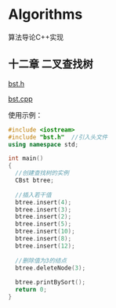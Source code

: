 # Algorithms
算法导论C++实现

## 十二章 二叉查找树
[bst.h](./bst.h)

[bst.cpp](./bst.cpp)

使用示例：
```C++
#include <iostream>
#include "bst.h"  //引入头文件
using namespace std;

int main()
{
  //创建查找树的实例
  CBst btree;  
  
  //插入若干值
  btree.insert(4);
  btree.insert(3);
  btree.insert(2);
  btree.insert(5);
  btree.insert(10);
  btree.insert(8);
  btree.insert(12);
	
  //删除值为3的结点
  btree.deleteNode(3);
  
  btree.printBySort();
  return 0;
}

```
